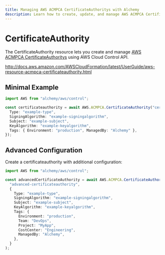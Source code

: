 ```yaml
---
title: Managing AWS ACMPCA CertificateAuthoritys with Alchemy
description: Learn how to create, update, and manage AWS ACMPCA CertificateAuthoritys using Alchemy Cloud Control.
---
```


# CertificateAuthority

The CertificateAuthority resource lets you create and manage [AWS ACMPCA CertificateAuthoritys](https://docs.aws.amazon.com/acmpca/latest/userguide/) using AWS Cloud Control API.

http://docs.aws.amazon.com/AWSCloudFormation/latest/UserGuide/aws-resource-acmpca-certificateauthority.html

## Minimal Example

```ts
import AWS from "alchemy/aws/control";

const certificateauthority = await AWS.ACMPCA.CertificateAuthority("certificateauthority-example", {
  Type: "example-type",
  SigningAlgorithm: "example-signingalgorithm",
  Subject: "example-subject",
  KeyAlgorithm: "example-keyalgorithm",
  Tags: { Environment: "production", ManagedBy: "Alchemy" },
});
```

## Advanced Configuration

Create a certificateauthority with additional configuration:

```ts
import AWS from "alchemy/aws/control";

const advancedCertificateAuthority = await AWS.ACMPCA.CertificateAuthority(
  "advanced-certificateauthority",
  {
    Type: "example-type",
    SigningAlgorithm: "example-signingalgorithm",
    Subject: "example-subject",
    KeyAlgorithm: "example-keyalgorithm",
    Tags: {
      Environment: "production",
      Team: "DevOps",
      Project: "MyApp",
      CostCenter: "Engineering",
      ManagedBy: "Alchemy",
    },
  }
);
```

